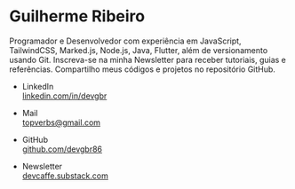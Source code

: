 # Guilherme Ribeiro

Programador e Desenvolvedor com experiência em
JavaScript, TailwindCSS, Marked.js,
Node.js, Java, Flutter,
além de versionamento usando Git.
Inscreva-se na minha Newsletter
para receber tutoriais, guias e referências.
Compartilho meus códigos e projetos no repositório GitHub.


 


- LinkedIn            
[linkedin.com/in/devgbr](https://www.linkedin.com/in/devgbr/)          
- Mail             
topverbs@gmail.com      


- GitHub     
[github.com/devgbr86](https://github.com/devgbr86)            
- Newsletter      
[devcaffe.substack.com](https://devcaffe.substack.com)      




